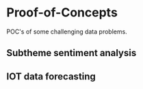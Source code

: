 # Proof-of-Concepts
POC's of some challenging data problems.
## Subtheme sentiment analysis

## IOT data forecasting
